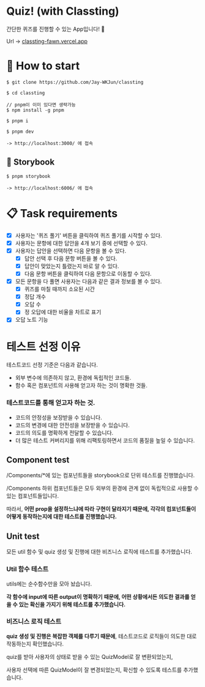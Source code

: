 # Quiz! (with Classting)

간단한 퀴즈를 진행할 수 있는 App입니다! 🤩

Url -> [classting-fawn.vercel.app](https://classting-fawn.vercel.app/)


# 🎉 How to start

```shell
$ git clone https://github.com/Jay-WKJun/classting

$ cd classting

// pnpm이 이미 있다면 생략가능
$ npm install -g pnpm

$ pnpm i

$ pnpm dev

-> http://localhost:3000/ 에 접속
```

## 📕 Storybook

```shell
$ pnpm storybook

-> http://localhost:6006/ 에 접속
```

# 📋 Task requirements

- [x] 사용자는 '퀴즈 풀기' 버튼을 클릭하여 퀴즈 풀기를 시작할 수 있다.
- [x] 사용자는 문항에 대한 답안을 4개 보기 중에 선택할 수 있다.
- [x] 사용자는 답안을 선택하면 다음 문항을 볼 수 있다.
  - [x] 답안 선택 후 다음 문항 버튼을 볼 수 있다.
  - [x] 답안이 맞았는지 틀렸는지 바로 알 수 있다.
  - [x] 다음 문항 버튼을 클릭하여 다음 문항으로 이동할 수 있다.
- [x] 모든 문항을 다 풀면 사용자는 다음과 같은 결과 정보를 볼 수 있다.
  - [x] 퀴즈를 마칠 때까지 소요된 시간
  - [x] 정답 개수
  - [x] 오답 수
  - [x] 정 오답에 대한 비율을 차트로 표기
- [x] 오답 노트 기능

# 테스트 선정 이유

테스트코드 선정 기준은 다음과 같습니다.

- 외부 변수에 의존하지 않고, 환경에 독립적인 코드들.
- 함수 혹은 컴포넌트의 사용해 얻고자 하는 것이 명확한 것들.

### 테스트코드를 통해 얻고자 하는 것.

- 코드의 안정성을 보장받을 수 있습니다.
- 코드의 변경에 대한 안전성을 보장받을 수 있습니다.
- 코드의 의도를 명확하게 전달할 수 있습니다.
- 더 많은 테스트 커버리지를 위해 리팩토링하면서 코드의 품질을 높일 수 있습니다.

## Component test

/Components/*에 있는 컴포넌트들을 storybook으로 단위 테스트를 진행했습니다.

/Components 하위 컴포넌트들은 모두 외부의 환경에 관계 없이 독립적으로 사용할 수 있는 컴포넌트들입니다.

따라서, **어떤 prop을 설정하느냐에 따라 구현이 달라지기 때문에, 각각의 컴포넌트들이 어떻게 동작하는지에 대한 테스트를 진행했습니다.**

## Unit test

모든 util 함수 및 quiz 생성 및 진행에 대한 비즈니스 로직에 테스트를 추가했습니다.

### Util 함수 테스트

utils에는 순수함수만을 모아 놨습니다.

**각 함수에 input에 따른 output이 명확하기 때문에, 어떤 상황에서든 의도한 결과를 얻을 수 있는 확신을 가지기 위해 테스트를 추가했습니다.**

### 비즈니스 로직 테스트

**quiz 생성 및 진행은 복잡한 객체를 다루기 때문에**, 테스트코드로 로직들이 의도한 대로 작동하는지 확인했습니다.

quiz를 받아 사용자의 상태로 받을 수 있는 QuizModel로 잘 변환되었는지,

사용자 선택에 따른 QuizModel이 잘 변경되었는지, 확신할 수 있도록 테스트를 추가했습니다.
